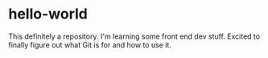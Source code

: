 # hello-world
This definitely a repository.
I'm learning some front end dev stuff. Excited to finally figure out what Git is for and how to use it.
